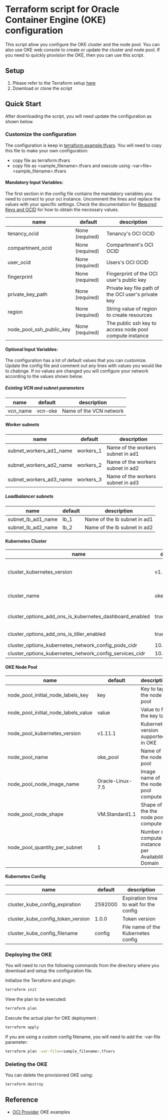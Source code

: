 # Terraform script for  Oracle Container Engine (OKE) configuration
This script allow you configure the OKE cluster and the node pool. You can also use 
OKE web console to create or update the cluster and node pool. If you need to 
quickly provision the OKE, then you can use this script.

## Setup
1. Please refer to the Terraform setup [here](../README.md)
2. Download or clone the script 

## Quick Start
After downloading the script, you will need update the configuration as shown below.

### Customize the configuration
The configuration is keep in [terraform.example.tfvars](terraform.example.tfvars).
You will need to copy this file to make your own configuration:
* copy file as terraform.tfvars
* copy file as <sample_filename>.tfvars and execute using
 -var=file=<sample_filename>.tfvars

#### Mandatory Input Variables:
The first section in the config file contains the mandatory variables you need to connect to 
your oci instance.  Uncomment the lines and replace the values with your specific settings. 
Check the documentation for [Required Keys and OCID](https://docs.cloud.oracle.com/iaas/Content/API/Concepts/apisigningkey.htm#Other)
for how to obtain the necessary values.

name                                | default                 | description
------------------------------------|-------------------------|-----------------
tenancy_ocid                        | None (required)         | Tenancy's OCI OCID
compartment_ocid                    | None (required)         | Compartment's OCI OCID
user_ocid                           | None (required)         | Users's OCI OCID
fingerprint                         | None (required)         | Fingerprint of the OCI user's public key
private_key_path                    | None (required)         | Private key file path of the OCI user's private key
region                              | None (required)         | String value of region to create resources
node_pool_ssh_public_key            | None (required)         | The public ssh key to access node pool compute instance

#### Optional Input Variables:
The configuration has a lot of default values that you can customize. Update the config file and comment out any lines 
with values you would like to chabnge.  If no values are changed you will configure your network according to the 
values shown below. 

##### Existing VCN and subnet parameters 
name                                | default                 | description
------------------------------------|-------------------------|------------
vcn_name                            | vcn-oke                 | Name of the VCN network

##### Worker subnets 
name                                | default                 | description
------------------------------------|-------------------------|------------
subnet_workers_ad1_name             | workers_1               | Name of the workers subnet in ad1
subnet_workers_ad2_name             | workers_2               | Name of the workers subnet in ad2
subnet_workers_ad3_name             | workers_3               | Name of the workers subnet in ad3

##### Loadbalancer subnets 
name                                | default                 | description
------------------------------------|-------------------------|------------
subnet_lb_ad1_name                  | lb_1                    | Name of the lb subnet in ad1
subnet_lb_ad2_name                  | lb_2                    | Name of the lb subnet in ad2

#### Kubernetes Cluster
name                                                    | default                 | description
--------------------------------------------------------|-------------------------|------------
cluster_kubernetes_version                              | v1.11.1                 | Kubernetes version supported in OKE
cluster_name                                            | oke_cluster             | Name of the OKE cluster
cluster_options_add_ons_is_kubernetes_dashboard_enabled | true                    | Enable Kubernetes Dashboard
cluster_options_add_ons_is_tiller_enabled               | true                    | Enable Helm Tiller
cluster_options_kubernetes_network_config_pods_cidr     | 10.1.0.0/16             | 
cluster_options_kubernetes_network_config_services_cidr | 10.2.0.0/16             | 

#### OKE Node Pool
name                                | default                 | description
------------------------------------|-------------------------|------------
node_pool_initial_node_labels_key   | key                     | Key to tag the node pool
node_pool_initial_node_labels_value | value                   | Value to for the key tag
node_pool_kubernetes_version        | v1.11.1                 | Kubernetes version supported in OKE
node_pool_name                      | oke_pool                | Name of the node pool
node_pool_node_image_name           | Oracle-Linux-7.5        | Image name of the node pool compute
node_pool_node_shape                | VM.Standard1.1          | Shape of the the node pool compute
node_pool_quantity_per_subnet       | 1                       | Number of compute instance per Availability Domain

#### Kubernetes Config
name                                | default                 | description
------------------------------------|-------------------------|------------
cluster_kube_config_expiration      | 2592000                 | Expiration time to wait for the config
cluster_kube_config_token_version   | 1.0.0                   | Token version
cluster_kube_config_filename        | config                  | File name of the Kubernetes config

### Deploying the OKE
You will need to run the following commands from the directory where you download and setup the 
configuration file.

Initialize the Terraform and plugin:
```bash
terraform init
```

View the plan to be executed:
```bash
terraform plan
```

Execute the actual plan for OKE deployment :
```bash
terraform apply
```

If you are using a custom config filename, you will need to add the -var-file 
parameter:
```bash
terraform plan -var-file=<sample_filename>.tfvars
```

### Deleting the OKE
You can delete the provisioned OKE using:
```bash
terraform destroy
```

## Reference
* [OCI Provider](https://github.com/terraform-providers/terraform-provider-oci/tree/master/docs/examples/container_engine) 
OKE examples